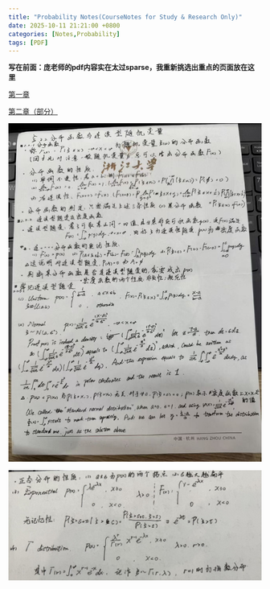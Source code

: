 ```yaml
---
title: "Probability Notes(CourseNotes for Study & Research Only)"
date: 2025-10-11 21:21:00 +0800
categories: [Notes,Probability]  
tags: [PDF]
---
```


**写在前面：庞老师的pdf内容实在太过sparse，我重新挑选出重点的页面放在这里**

[第一章](/assets/file/概率论第一章.pdf)

[第二章（部分）](/assets/file/概率论第二章（Uncomplete）.pdf)

![1014笔记](/assets/img/Course/分布函数与连续性随机变量.jpg)

![1014笔记](/assets/img/Course/分布函数与连续型随机变量.jpg)